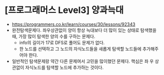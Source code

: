 # [프로그래머스 Level3] 양과늑대
- https://programmers.co.kr/learn/courses/30/lessons/92343
- 완전탐색문제다. 좌우상관없이 양이 항상 늑대보다 더 많이 있는 상태로 탐색했을 때, 가장 많이 탐색한 양의 수를 구하는 문제다.
  - info의 길이가 17로 DFS로 풀어도 문제가 없다.
  - 한 노드를 선택하고 그 노드의 자식노드들을 새롭게 탐색할 노드들에 추가해주어야 한다.
- 일반적인 탐색문제랑 약간 다른 문제여서 고민을 많이했던 문제다. 핵심은 좌 우 상관없이 자식노드를 탐색할 노드에 추가하는 것이다.